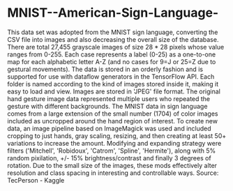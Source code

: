 # MNIST--American-Sign-Language-
This data set was adopted from the MNIST sign language, converting the CSV file into images and also decreasing the overall size of the database.  There are total 27,455 grayscale images of size 28 * 28 pixels whose value ranges from 0-255. Each case represents a label (0-25) as a one-to-one map for each alphabetic letter A-Z (and no cases for 9=J or 25=Z due to gestural movements).  The data is stored in an orderly fashion and is supported for use with dataflow generators in the TensorFlow API. Each folder is named according to the kind of images stored inside it, making it easy to load and view.  Images are stored in 'JPEG' file format.  The original hand gesture image data represented multiple users who repeated the gesture with different backgrounds. The MNIST data in sign language comes from a large extension of the small number (1704) of color images included as uncropped around the hand region of interest.  To create new data, an image pipeline based on ImageMagick was used and included cropping to just hands, gray scaling, resizing, and then creating at least 50+ variations to increase the amount. Modifying and expanding strategy were filters ('Mitchell', 'Robidoux', 'Catrom', 'Spline', 'Hermite'), along with 5% random pixilation, +/- 15% brightness/contrast and finally 3 degrees of rotation. Due to the small size of the images, these mods effectively alter resolution and class spacing in interesting and controllable ways.  Source: TecPerson - Kaggle
